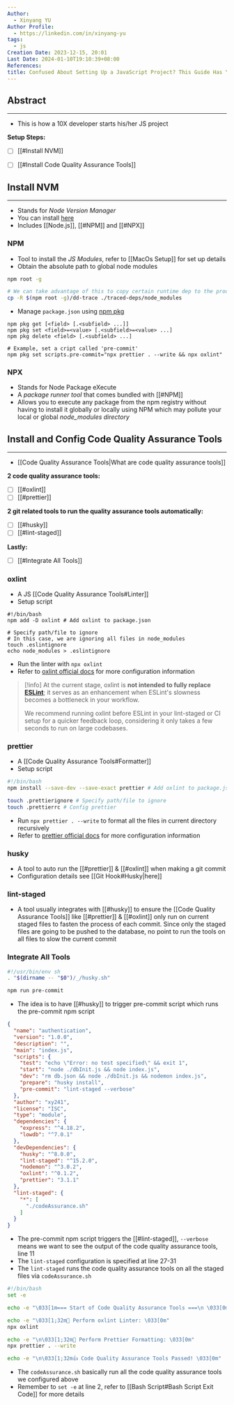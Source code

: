 ```yaml
---
Author:
  - Xinyang YU
Author Profile:
  - https://linkedin.com/in/xinyang-yu
tags:
  - js
Creation Date: 2023-12-15, 20:01
Last Date: 2024-01-10T19:10:39+08:00
References: 
title: Confused About Setting Up a JavaScript Project? This Guide Has Your Back!
---
```

## Abstract
---
- This is how a 10X developer starts his/her JS project

**Setup Steps:**
- [ ] [[#Install NVM]]
- [ ] [[#Install Code Quality Assurance Tools]]


## Install NVM
---
- Stands for *Node Version Manager*
- You can install [here](https://github.com/nvm-sh/nvm#install--update-script)
- Includes [[Node.js]], [[#NPM]] and [[#NPX]]
### NPM
- Tool to install the *JS Modules*, refer to [[MacOs Setup]] for set up details
- Obtain the absolute path to global node modules 
```bash
npm root -g

# We can take advantage of this to copy certain runtime dep to the production build
cp -R $(npm root -g)/dd-trace ./traced-deps/node_modules
```

- Manage `package.json` using [npm pkg](https://docs.npmjs.com/cli/v7/commands/npm-pkg)
```shell
npm pkg get [<field> [.<subfield> ...]] 
npm pkg set <field>=<value> [.<subfield>=<value> ...] 
npm pkg delete <field> [.<subfield> ...]

# Example, set a cript called 'pre-commit'
npm pkg set scripts.pre-commit="npx prettier . --write && npx oxlint"
```
### NPX
- Stands for Node Package eXecute
- A *package runner tool* that comes bundled with [[#NPM]]
- Allows you to execute any package from the npm registry without having to install it globally or locally using NPM which may pollute your local or global *node_modules directory*

## Install and Config Code Quality Assurance Tools
---
- [[Code Quality Assurance Tools|What are code quality assurance tools]]

**2 code quality assurance tools:**
- [ ] [[#oxlint]]
- [ ] [[#prettier]]

**2 git related tools to run the quality assurance tools automatically:**
- [ ] [[#husky]]
- [ ] [[#lint-staged]]

**Lastly:**
- [ ] [[#Integrate All Tools]] 
### oxlint
- A JS [[Code Quality Assurance Tools#Linter]]
- Setup script
```shell
#!/bin/bash
npm add -D oxlint # Add oxlint to package.json

# Specify path/file to ignore
# In this case, we are ignoring all files in node_modules
touch .eslintignore
echo node_modules > .eslintignore
```

- Run the linter with `npx oxlint`
- Refer to [oxlint official docs](https://oxc-project.github.io/docs/guide/usage/linter.html) for more configuration information

>[!info]
>At the current stage, oxlint is **not intended to fully replace [ESLint](https://eslint.org/)**; it serves as an enhancement when ESLint's slowness becomes a bottleneck in your workflow.
>
>We recommend running oxlint before ESLint in your lint-staged or CI setup for a quicker feedback loop, considering it only takes a few seconds to run on large codebases.
### prettier
- A [[Code Quality Assurance Tools#Formatter]]
- Setup script
```bash
#!/bin/bash
npm install --save-dev --save-exact prettier # Add oxlint to package.json

touch .prettierignore # Specify path/file to ignore
touch .prettierrc # Config prettier
```

- Run `npx prettier . --write` to format all the files in current directory recursively
- Refer to [prettier official docs](https://prettier.io/docs/en/install.html) for more configuration information

### husky
- A tool to auto run the [[#prettier]] & [[#oxlint]] when making a git commit  
- Configuration details see [[Git Hook#Husky|here]]

### lint-staged
- A tool usually integrates with [[#husky]] to ensure the [[Code Quality Assurance Tools]] like [[#prettier]] & [[#oxlint]] only run on current staged files to fasten the process of each commit. Since only the staged files are going to be pushed to the database, no point to run the tools on all files to slow the current commit

### Integrate All Tools
```bash title=".husky/pre-commit" {4}
#!/usr/bin/env sh
. "$(dirname -- "$0")/_/husky.sh"

npm run pre-commit
```
- The idea is to have [[#husky]] to trigger pre-commit script which runs the pre-commit npm script

```json title="package.json" {11} {27-31}
{
  "name": "authentication",
  "version": "1.0.0",
  "description": "",
  "main": "index.js",
  "scripts": {
    "test": "echo \"Error: no test specified\" && exit 1",
    "start": "node ./dbInit.js && node index.js",
    "dev": "rm db.json && node ./dbInit.js && nodemon index.js",
    "prepare": "husky install",
    "pre-commit": "lint-staged --verbose"
  },
  "author": "xy241",
  "license": "ISC",
  "type": "module",
  "dependencies": {
    "express": "^4.18.2",
    "lowdb": "^7.0.1"
  },
  "devDependencies": {
    "husky": "^8.0.0",
    "lint-staged": "^15.2.0",
    "nodemon": "^3.0.2",
    "oxlint": "^0.1.2",
    "prettier": "3.1.1"
  },
  "lint-staged": {
    "*": [
      "./codeAssurance.sh"
    ]
  }
}
```
- The pre-commit npm script triggers the [[#lint-staged]], `--verbose`  means we want to see the output of the code quality assurance tools, line 11
- The `lint-staged` configuration is specified at line 27-31
- The `lint-staged` runs the code quality assurance tools on all the staged files via `codeAssurance.sh`

```bash title="codeAssurance.sh" {2} {7} {10}
#!/bin/bash
set -e

echo -e "\033[1m=== Start of Code Quality Assurance Tools ===\n \033[0m"

echo -e "\033[1;32m🔎 Perform oxlint Linter: \033[0m"
npx oxlint

echo -e "\n\033[1;32m💅 Perform Prettier Formatting: \033[0m"
npx prettier . --write

echo -e "\n\033[1;32m👍 Code Quality Assurance Tools Passed! \033[0m"
```
- The `codeAssurance.sh` basically run all the code quality assurance tools we configured above
- Remember to `set -e` at line 2, refer to [[Bash Script#Bash Script Exit Code]] for more details
